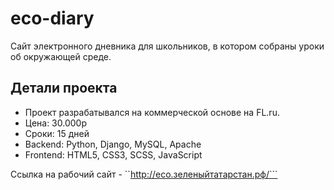 # eco-diary
Сайт электронного дневника для школьников, в котором собраны уроки об окружающей среде.

## Детали проекта
- Проект разрабатывался на коммерческой основе на FL.ru.
- Цена: 30.000р
- Сроки: 15 дней
- Backend: Python, Django, MySQL, Apache
- Frontend: HTML5, CSS3, SCSS, JavaScript

Ссылка на рабочий сайт - ``http://eco.зеленыйтатарстан.рф/```
